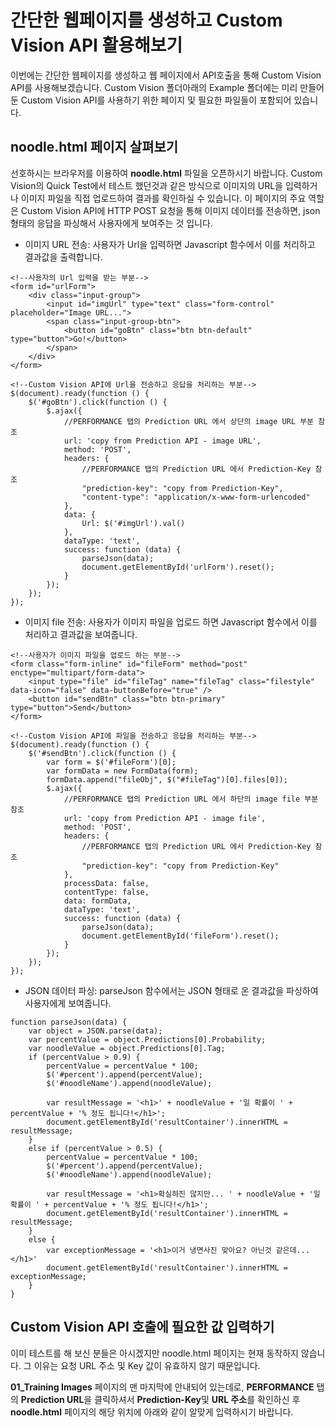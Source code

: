 # 간단한 웹페이지를 생성하고 Custom Vision API 활용해보기

이번에는 간단한 웹페이지를 생성하고 웹 페이지에서 API호출을 통해 Custom Vision API를 사용해보겠습니다. 
Custom Vision 폴더아래의 Example 폴더에는 미리 만들어둔 Custom Vision API를 사용하기 위한 페이지 및 필요한 파일들이 포함되어 있습니다. 

## noodle.html 페이지 살펴보기

선호하시는 브라우저를 이용하여 **noodle.html** 파일을 오픈하시기 바랍니다. Custom Vision의 Quick Test에서 테스트 했던것과 같은 방식으로 이미지의 URL을 입력하거나 이미지 파일을 직접 업로드하여 결과를 확인하실 수 있습니다. 
이 페이지의 주요 역할은 Custom Vision API에 HTTP POST 요청을 통해 이미지 데이터를 전송하면, json 형태의 응답을 파싱해서 사용자에게 보여주는 것 입니다. 

* 이미지 URL 전송: 사용자가 Url을 입력하면 Javascript 함수에서 이를 처리하고 결과값을 출력합니다. 
```
<!--사용자의 Url 입력을 받는 부분-->
<form id="urlForm">
    <div class="input-group">
        <input id="imgUrl" type="text" class="form-control" placeholder="Image URL...">
        <span class="input-group-btn">
            <button id="goBtn" class="btn btn-default" type="button">Go!</button>
        </span>
    </div>
</form>

<!--Custom Vision API에 Url을 전송하고 응답을 처리하는 부분-->
$(document).ready(function () {
    $('#goBtn').click(function () {
        $.ajax({
            //PERFORMANCE 탭의 Prediction URL 에서 상단의 image URL 부분 참조 
            url: 'copy from Prediction API - image URL',
            method: 'POST',
            headers: {
                //PERFORMANCE 탭의 Prediction URL 에서 Prediction-Key 참조 
                "prediction-key": "copy from Prediction-Key",
                "content-type": "application/x-www-form-urlencoded"
            },
            data: {
                Url: $('#imgUrl').val()
            },
            dataType: 'text',
            success: function (data) {
                parseJson(data);
                document.getElementById('urlForm').reset();
            }
        });
    });
});
```
* 이미지 file 전송: 사용자가 이미지 파일을 업로드 하면 Javascript 함수에서 이를 처리하고 결과값을 보여줍니다. 
```
<!--사용자가 이미지 파일을 업로드 하는 부분-->
<form class="form-inline" id="fileForm" method="post" enctype="multipart/form-data">
    <input type="file" id="fileTag" name="fileTag" class="filestyle" data-icon="false" data-buttonBefore="true" />
    <button id="sendBtn" class="btn btn-primary" type="button">Send</button>
</form>

<!--Custom Vision API에 파일을 전송하고 응답을 처리하는 부분-->
$(document).ready(function () {
    $('#sendBtn').click(function () {
        var form = $('#fileForm')[0];
        var formData = new FormData(form);
        formData.append("fileObj", $("#fileTag")[0].files[0]);
        $.ajax({
            //PERFORMANCE 탭의 Prediction URL 에서 하단의 image file 부분 참조 
            url: 'copy from Prediction API - image file',
            method: 'POST',
            headers: {
                //PERFORMANCE 탭의 Prediction URL 에서 Prediction-Key 참조 
                "prediction-key": "copy from Prediction-Key"
            },
            processData: false,
            contentType: false,
            data: formData,
            dataType: 'text',
            success: function (data) {
                parseJson(data);
                document.getElementById('fileForm').reset();
            }
        });
    });
});
```
* JSON 데이터 파싱: parseJson 함수에서는 JSON 형태로 온 결과값을 파싱하여 사용자에게 보여줍니다.
```
function parseJson(data) {
    var object = JSON.parse(data);
    var percentValue = object.Predictions[0].Probability;
    var noodleValue = object.Predictions[0].Tag;
    if (percentValue > 0.9) {
        percentValue = percentValue * 100;
        $('#percent').append(percentValue);
        $('#noodleName').append(noodleValue);

        var resultMessage = '<h1>' + noodleValue + '일 확률이 ' + percentValue + '% 정도 됩니다!</h1>';
        document.getElementById('resultContainer').innerHTML = resultMessage;
    }
    else if (percentValue > 0.5) {
        percentValue = percentValue * 100;
        $('#percent').append(percentValue);
        $('#noodleName').append(noodleValue);

        var resultMessage = '<h1>확실하진 않지만... ' + noodleValue + '일 확률이 ' + percentValue + '% 정도 됩니다!</h1>';
        document.getElementById('resultContainer').innerHTML = resultMessage;
    }
    else {
        var exceptionMessage = '<h1>이거 냉면사진 맞아요? 아닌것 같은데...</h1>'
        document.getElementById('resultContainer').innerHTML = exceptionMessage;
    }
}
```

## Custom Vision API 호출에 필요한 값 입력하기

이미 테스트를 해 보신 분들은 아시겠지만 noodle.html 페이지는 현재 동작하지 않습니다. 그 이유는 요청 URL 주소 및 Key 값이 유효하지 않기 때문입니다. 

**01_Training Images** 페이지의 맨 마지막에 안내되어 있는데로, **PERFORMANCE** 탭의 **Prediction URL**을 클릭하셔서 **Prediction-Key**및 **URL 주소**를 확인하신 후 **noodle.html** 페이지의 해당 위치에 아래와 같이 알맞게 입력하시기 바랍니다. 






